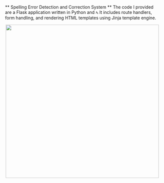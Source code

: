 ** Spelling Error Detection and Correction System **
The code I provided are a Flask application written in Python and ኣ
It includes route handlers, form handling, and rendering HTML templates using Jinja template engine. 

<p align="center">
  <img src="https://github.com/aronsinkie/NIDS/assets/74707268/3ebd9e6c-f5c5-481a-add2-8cf741b72aec" width="500">
</p>


